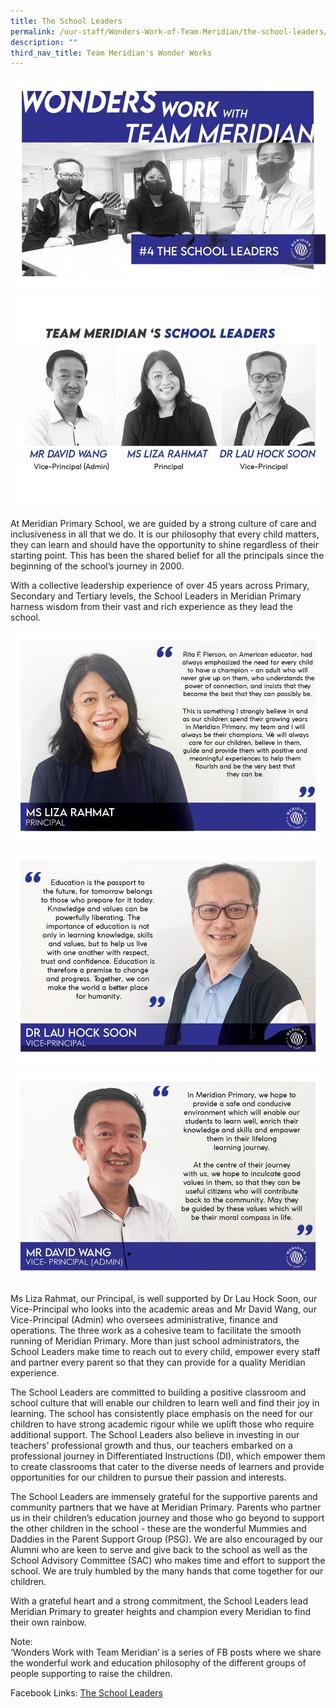 ```yaml
---
title: The School Leaders
permalink: /our-staff/Wonders-Work-of-Team-Meridian/the-school-leaders/
description: ""
third_nav_title: Team Meridian's Wonder Works
---
```

![](/images/Wonder%20Work/The%20School%20Leaders/Schools%20Leaders%201.jpg)

![](/images/Wonder%20Work/The%20School%20Leaders/Teachers%20Leader%202.jpg)

<p>At Meridian Primary School, we are guided by a strong culture of care and inclusiveness in all that we do. It is our philosophy that every child matters, they can learn and should have the opportunity to shine regardless of their starting point. This has been the shared belief for all the principals since the beginning of the school’s journey in 2000.

With a collective leadership experience of over 45 years across Primary, Secondary and Tertiary levels, the School Leaders in Meridian Primary harness wisdom from their vast and rich experience as they lead the school.</p>

![](/images/Wonder%20Work/The%20School%20Leaders/Teachers%20Leader%203.jpg)

![](/images/Wonder%20Work/The%20School%20Leaders/Teachers%20Leader%204.jpg)

![](/images/Wonder%20Work/The%20School%20Leaders/Teachers%20Leader%205.jpg)

<p>Ms Liza Rahmat, our Principal, is well supported by Dr Lau Hock Soon, our Vice-Principal who looks into the academic areas and Mr David Wang, our Vice-Principal (Admin) who oversees administrative, finance and operations. The three work as a cohesive team to facilitate the smooth running of Meridian Primary. More than just school administrators, the School Leaders make time to reach out to every child, empower every staff and partner every parent so that they can provide for a quality Meridian experience.

The School Leaders are committed to building a positive classroom and school culture that will enable our children to learn well and find their joy in learning. The school has consistently place emphasis on the need for our children to have strong academic rigour while we uplift those who require additional support. The School Leaders also believe in investing in our teachers’ professional growth and thus, our teachers embarked on a professional journey in Differentiated Instructions (DI), which empower them to create classrooms that cater to the diverse needs of learners and provide opportunities for our children to pursue their passion and interests.

The School Leaders are immensely grateful for the supportive parents and community partners that we have at Meridian Primary. Parents who partner us in their children’s education journey and those who go beyond to support the other children in the school - these are the wonderful Mummies and Daddies in the Parent Support Group (PSG). We are also encouraged by our Alumni who are keen to serve and give back to the school as well as the School Advisory Committee (SAC) who makes time and effort to support the school. We are truly humbled by the many hands that come together for our children.

With a grateful heart and a strong commitment, the School Leaders lead Meridian Primary to greater heights and champion every Meridian to find their own rainbow.

  

Note:  
‘Wonders Work with Team Meridian’ is a series of FB posts where we share the wonderful work and education philosophy of the different groups of people supporting to raise the children.</p>

<p>Facebook Links: <a href="https://www.facebook.com/meridianpri/photos/pcb.235641327970479/235641231303822/?type=3&theater">The School Leaders</a></p>